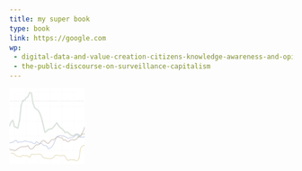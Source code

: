 ```yaml
---
title: my super book
type: book
link: https://google.com
wp:
 - digital-data-and-value-creation-citizens-knowledge-awareness-and-opinions
 - the-public-discourse-on-surveillance-capitalism
---
```


![{title}](./image.jpg)
